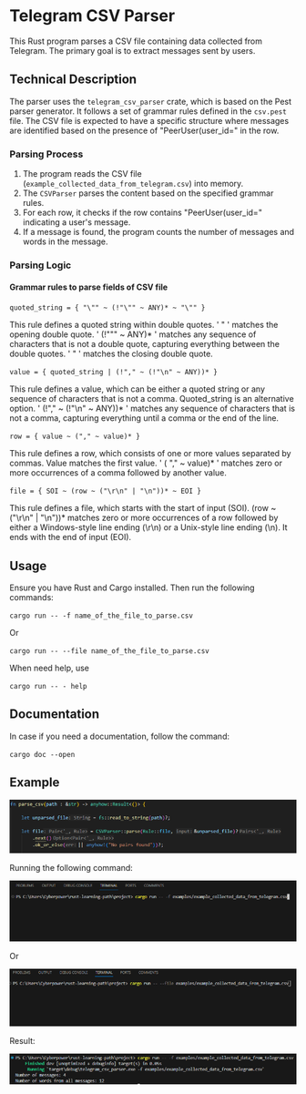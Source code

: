 # Telegram CSV Parser

This Rust program parses a CSV file containing data collected from Telegram. The primary goal is to extract messages sent by users.

## Technical Description

The parser uses the `telegram_csv_parser` crate, which is based on the Pest parser generator. It follows a set of grammar rules defined in the `csv.pest` file. The CSV file is expected to have a specific structure where messages are identified based on the presence of "PeerUser(user_id=" in the row.

### Parsing Process

1. The program reads the CSV file (`example_collected_data_from_telegram.csv`) into memory.
2. The `CSVParser` parses the content based on the specified grammar rules.
3. For each row, it checks if the row contains "PeerUser(user_id=" indicating a user's message.
4. If a message is found, the program counts the number of messages and words in the message.

### Parsing Logic

#### Grammar rules to parse fields of CSV file
 
`quoted_string = { "\"" ~ (!"\"" ~ ANY)* ~ "\"" }`

This rule defines a quoted string within double quotes.
' \" ' matches the opening double quote.
' (!"\"" ~ ANY)* ' matches any sequence of characters that is not a double quote, capturing everything between the double quotes.
' \" ' matches the closing double quote.

`value = { quoted_string | (!"," ~ (!"\n" ~ ANY))* }`

This rule defines a value, which can be either a quoted string or any sequence of characters that is not a comma.
Quoted_string is an alternative option.
' (!"," ~ (!"\n" ~ ANY))* ' matches any sequence of characters that is not a comma, capturing everything until a comma or the end of the line.

`row = { value ~ ("," ~ value)* }`

This rule defines a row, which consists of one or more values separated by commas.
Value matches the first value.
' ( "," ~ value)* ' matches zero or more occurrences of a comma followed by another value.

`file = { SOI ~ (row ~ ("\r\n" | "\n"))* ~ EOI }`

This rule defines a file, which starts with the start of input (SOI).
(row ~ ("\r\n" | "\n"))* matches zero or more occurrences of a row followed by either a Windows-style line ending (\r\n) or a Unix-style line ending (\n).
It ends with the end of input (EOI).

## Usage

Ensure you have Rust and Cargo installed. Then run the following commands:

`cargo run -- -f name_of_the_file_to_parse.csv`

Or

`cargo run -- --file name_of_the_file_to_parse.csv`

When need help, use

`cargo run -- - help`

## Documentation

In case if you need a documentation, follow the command:

`cargo doc --open`

## Example

![alt text](examples/example_1.jpg)

Running the following command:

![alt text](examples/example_2.jpg)

Or

![alt text](examples/example_3.jpg)

Result:

![alt text](examples/example_4.jpg)


